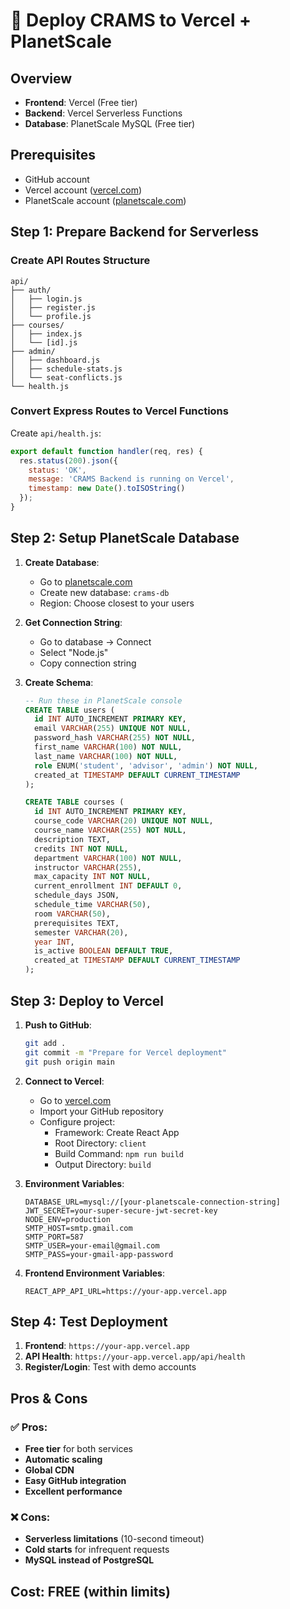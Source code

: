 # 🚀 Deploy CRAMS to Vercel + PlanetScale

## Overview
- **Frontend**: Vercel (Free tier)
- **Backend**: Vercel Serverless Functions
- **Database**: PlanetScale MySQL (Free tier)

## Prerequisites
- GitHub account
- Vercel account ([vercel.com](https://vercel.com))
- PlanetScale account ([planetscale.com](https://planetscale.com))

## Step 1: Prepare Backend for Serverless

### Create API Routes Structure
```
api/
├── auth/
│   ├── login.js
│   ├── register.js
│   └── profile.js
├── courses/
│   ├── index.js
│   └── [id].js
├── admin/
│   ├── dashboard.js
│   ├── schedule-stats.js
│   └── seat-conflicts.js
└── health.js
```

### Convert Express Routes to Vercel Functions
Create `api/health.js`:
```javascript
export default function handler(req, res) {
  res.status(200).json({
    status: 'OK',
    message: 'CRAMS Backend is running on Vercel',
    timestamp: new Date().toISOString()
  });
}
```

## Step 2: Setup PlanetScale Database

1. **Create Database**:
   - Go to [planetscale.com](https://planetscale.com)
   - Create new database: `crams-db`
   - Region: Choose closest to your users

2. **Get Connection String**:
   - Go to database → Connect
   - Select "Node.js"
   - Copy connection string

3. **Create Schema**:
   ```sql
   -- Run these in PlanetScale console
   CREATE TABLE users (
     id INT AUTO_INCREMENT PRIMARY KEY,
     email VARCHAR(255) UNIQUE NOT NULL,
     password_hash VARCHAR(255) NOT NULL,
     first_name VARCHAR(100) NOT NULL,
     last_name VARCHAR(100) NOT NULL,
     role ENUM('student', 'advisor', 'admin') NOT NULL,
     created_at TIMESTAMP DEFAULT CURRENT_TIMESTAMP
   );
   
   CREATE TABLE courses (
     id INT AUTO_INCREMENT PRIMARY KEY,
     course_code VARCHAR(20) UNIQUE NOT NULL,
     course_name VARCHAR(255) NOT NULL,
     description TEXT,
     credits INT NOT NULL,
     department VARCHAR(100) NOT NULL,
     instructor VARCHAR(255),
     max_capacity INT NOT NULL,
     current_enrollment INT DEFAULT 0,
     schedule_days JSON,
     schedule_time VARCHAR(50),
     room VARCHAR(50),
     prerequisites TEXT,
     semester VARCHAR(20),
     year INT,
     is_active BOOLEAN DEFAULT TRUE,
     created_at TIMESTAMP DEFAULT CURRENT_TIMESTAMP
   );
   ```

## Step 3: Deploy to Vercel

1. **Push to GitHub**:
   ```bash
   git add .
   git commit -m "Prepare for Vercel deployment"
   git push origin main
   ```

2. **Connect to Vercel**:
   - Go to [vercel.com](https://vercel.com)
   - Import your GitHub repository
   - Configure project:
     - Framework: Create React App
     - Root Directory: `client`
     - Build Command: `npm run build`
     - Output Directory: `build`

3. **Environment Variables**:
   ```
   DATABASE_URL=mysql://[your-planetscale-connection-string]
   JWT_SECRET=your-super-secure-jwt-secret-key
   NODE_ENV=production
   SMTP_HOST=smtp.gmail.com
   SMTP_PORT=587
   SMTP_USER=your-email@gmail.com
   SMTP_PASS=your-gmail-app-password
   ```

4. **Frontend Environment Variables**:
   ```
   REACT_APP_API_URL=https://your-app.vercel.app
   ```

## Step 4: Test Deployment

1. **Frontend**: `https://your-app.vercel.app`
2. **API Health**: `https://your-app.vercel.app/api/health`
3. **Register/Login**: Test with demo accounts

## Pros & Cons

### ✅ Pros:
- **Free tier** for both services
- **Automatic scaling**
- **Global CDN**
- **Easy GitHub integration**
- **Excellent performance**

### ❌ Cons:
- **Serverless limitations** (10-second timeout)
- **Cold starts** for infrequent requests
- **MySQL instead of PostgreSQL**

## Cost: **FREE** (within limits)
